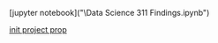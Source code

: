 [jupyter notebook]("\Data Science 311 Findings.ipynb")

[init project prop](\initial_project_proposal.md)
